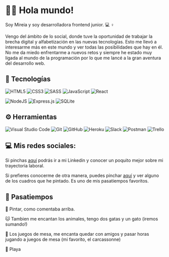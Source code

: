 # 👋🏼 Hola mundo!  

Soy Mireia y soy desarrolladora frontend junior. 💻 ♀️

Vengo del ámbito de lo social, donde tuve la oportunidad de trabajar la brecha digital y alfabetización en las nuevas tecnologías. Esto me llevó a interesarme más en este mundo y ver todas las posibilidades que hay en él. No me da miedo enfrentarme a nuevos retos y siempre he estado muy ligada al mundo de la programación  por lo que me lancé a la gran aventura del desarrollo web.


## 🚀 Tecnologías 


![HTML5](https://img.shields.io/badge/html5-%23E34F26.svg?style=for-the-badge&logo=html5&logoColor=white)
![CSS3](https://img.shields.io/badge/css3-%231572B6.svg?style=for-the-badge&logo=css3&logoColor=white)
![SASS](https://img.shields.io/badge/SASS-hotpink.svg?style=for-the-badge&logo=SASS&logoColor=white)
![JavaScript](https://img.shields.io/badge/javascript-%23323330.svg?style=for-the-badge&logo=javascript&logoColor=%23F7DF1E)
![React](https://img.shields.io/badge/react-%2320232a.svg?style=for-the-badge&logo=react&logoColor=%2361DAFB)



![NodeJS](https://img.shields.io/badge/node.js-6DA55F?style=for-the-badge&logo=node.js&logoColor=white)
![Express.js](https://img.shields.io/badge/express.js-%23404d59.svg?style=for-the-badge&logo=express&logoColor=%2361DAFB)
![SQLite](https://img.shields.io/badge/sqlite-%2307405e.svg?style=for-the-badge&logo=sqlite&logoColor=white)



## ⚙️ Herramientas 

![Visual Studio Code](https://img.shields.io/badge/Visual%20Studio%20Code-0078d7.svg?style=for-the-badge&logo=visual-studio-code&logoColor=white)
![Git](https://img.shields.io/badge/git-%23F05033.svg?style=for-the-badge&logo=git&logoColor=white)
![GitHub](https://img.shields.io/badge/github-%23121011.svg?style=for-the-badge&logo=github&logoColor=white)
![Heroku](https://img.shields.io/badge/heroku-%23430098.svg?style=for-the-badge&logo=heroku&logoColor=white)
![Slack](https://img.shields.io/badge/Slack-4A154B?style=for-the-badge&logo=slack&logoColor=white)
![Postman](https://img.shields.io/badge/Postman-FF6C37?style=for-the-badge&logo=postman&logoColor=white)
![Trello](https://img.shields.io/badge/Trello-%23026AA7.svg?style=for-the-badge&logo=Trello&logoColor=white)


## 💻 Mis redes sociales: 


Si pinchas [aquí](https://www.linkedin.com/in/mireia-s-0845661a4/) podrás ir a mi Linkedin y conocer un poquito mejor sobre mi trayectoria laboral. 

Si prefieres conocerme de otra manera, puedes pinchar [aquí](https://www.instagram.com/senderuela___/) y ver alguno de los cuadros que he pintado. Es uno de mis pasatiempos favoritos. 

## 🎊 Pasatiempos 

🎨 Pintar, como comentaba arriba.

🐱 Tambien me encantan los animales, tengo dos gatas y un gato (iremos sumando!) 

🎲 Los juegos de mesa, me encanta quedar con amigos y pasar horas jugando a juegos de mesa (mi favorito, el carcassonne) 

🌊 Playa


